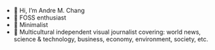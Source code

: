 - 👋 Hi, I’m Andre M. Chang
- 🌱 FOSS enthusiast
- 👣 Minimalist
- 💼 Multicultural independent visual journalist covering: world news, science & technology, business, economy, environment, society, etc.
<!---
andremchang/andremchang is a ✨ special ✨ repository because its `README.md` (this file) appears on your GitHub profile.
You can click the Preview link to take a look at your changes.
--->

